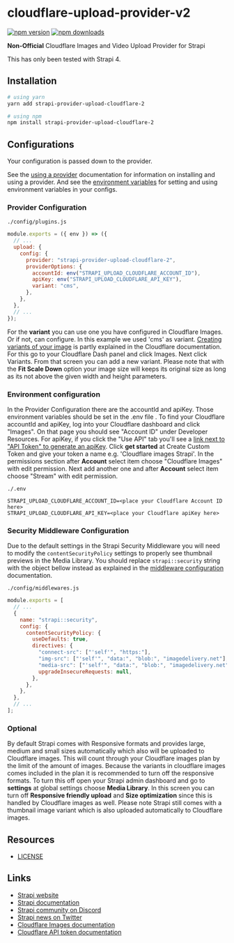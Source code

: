 # cloudflare-upload-provider-v2

[![npm version](https://img.shields.io/npm/v/strapi-provider-upload-cloudflare-2.svg)](https://www.npmjs.org/package/cloudflare-upload-provider-v2)
[![npm downloads](https://img.shields.io/npm/dm/strapi-provider-upload-cloudflare-2.svg)](https://www.npmjs.org/package/cloudflare-upload-provider-v2)

**Non-Official** Cloudflare Images and Video Upload Provider for Strapi

This has only been tested with Strapi 4.

## Installation

```bash
# using yarn
yarn add strapi-provider-upload-cloudflare-2

# using npm
npm install strapi-provider-upload-cloudflare-2
```

## Configurations

Your configuration is passed down to the provider.

See the [using a provider](https://docs.strapi.io/developer-docs/latest/plugins/upload.html#using-a-provider) documentation for information on installing and using a provider. And see the [environment variables](https://docs.strapi.io/developer-docs/latest/setup-deployment-guides/configurations/optional/environment.html#environment-variables) for setting and using environment variables in your configs.

### Provider Configuration

`./config/plugins.js`

```js
module.exports = ({ env }) => ({
  // ...
  upload: {
    config: {
      provider: "strapi-provider-upload-cloudflare-2",
      providerOptions: {
        accountId: env("STRAPI_UPLOAD_CLOUDFLARE_ACCOUNT_ID"),
        apiKey: env("STRAPI_UPLOAD_CLOUDFLARE_API_KEY"),
        variant: "cms",
      },
    },
  },
  // ...
});
```

For the **variant** you can use one you have configured in Cloudflare Images. Or if not, can configure. In this example we used 'cms' as variant. [Creating variants of your image](https://developers.cloudflare.com/images/cloudflare-images/transform/resize-images/) is partly explained in the Cloudflare documentation. For this go to your Cloudflare Dash panel and click Images. Next click Variants. From that screen you can add a new variant. Please note that with the **Fit Scale Down** option your image size will keeps its original size as long as its not above the given width and height parameters.

### Environment configuration

In the Provider Configuration there are the accountId and apiKey. Those environment variables should be set in the .env file .
To find your Cloudflare accountId and apiKey, log into your Cloudflare dashboard and click "Images". On that page you should see "Account ID" under Developer Resources. For apiKey, if you click the "Use API" tab you'll see a [link next to "API Token" to generate an apiKey](https://dash.cloudflare.com/profile/api-tokens). Click **get started** at Create Custom Token and give your token a name e.g. 'Cloudflare images Strapi'. In the permissions section after **Account** select item choose "Cloudflare Images" with edit permission. Next add another one and after **Account** select item choose "Stream" with edit permission.

`./.env`

```env
STRAPI_UPLOAD_CLOUDFLARE_ACCOUNT_ID=<place your Cloudflare Account ID here>
STRAPI_UPLOAD_CLOUDFLARE_API_KEY=<place your Cloudflare apiKey here>
```

### Security Middleware Configuration

Due to the default settings in the Strapi Security Middleware you will need to modify the `contentSecurityPolicy` settings to properly see thumbnail previews in the Media Library. You should replace `strapi::security` string with the object bellow instead as explained in the [middleware configuration](https://docs.strapi.io/developer-docs/latest/setup-deployment-guides/configurations/required/middlewares.html#loading-order) documentation.

`./config/middlewares.js`

```js
module.exports = [
  // ...
  {
    name: "strapi::security",
    config: {
      contentSecurityPolicy: {
        useDefaults: true,
        directives: {
          "connect-src": ["'self'", "https:"],
          "img-src": ["'self'", "data:", "blob:", "imagedelivery.net"],
          "media-src": ["'self'", "data:", "blob:", "imagedelivery.net"],
          upgradeInsecureRequests: null,
        },
      },
    },
  },
  // ...
];
```

### Optional

By default Strapi comes with Responsive formats and provides large, medium and small sizes automatically which also will be uploaded to Cloudflare images. This will count through your Cloudflare images plan by the limit of the amount of images. Because the variants in cloudflare images comes included in the plan it is recommended to turn off the responsive formats. To turn this off open your Strapi admin dashboard and go to **settings** at global settings choose **Media Library**. In this screen you can turn off **Responsive friendly upload** and **Size optimization** since this is handled by Cloudflare images as well.
Please note Strapi still comes with a thumbnail image variant which is also uploaded automatically to Cloudflare images.

## Resources

- [LICENSE](LICENSE)

## Links

- [Strapi website](https://strapi.io/)
- [Strapi documentation](https://docs.strapi.io)
- [Strapi community on Discord](https://discord.strapi.io)
- [Strapi news on Twitter](https://twitter.com/strapijs)
- [Cloudflare Images documentation](https://developers.cloudflare.com/images/cloudflare-images/)
- [Cloudflare API token documentation](https://developers.cloudflare.com/api/tokens/)
